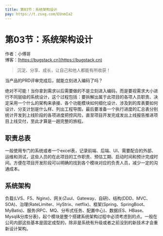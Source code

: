 ```yaml
---
title: 第03节：系统架构设计
pay: https://t.zsxq.com/EUnmIa2
---
```


# 第03节：系统架构设计

作者：小傅哥
<br/>博客：[https://bugstack.cn](https://bugstack.cn)

>沉淀、分享、成长，让自己和他人都能有所收获！

当产品的PRD评审完成后，就能立刻进入编码了吗？

绝对不可能！当你拿到需求以后需要做的不是立刻进入编码，而是要视需求大小进行不同层级的系统设计，这个过程包括：要拆解出属于此项目的各项人员职责、决定采用一个什么的架构来承接、各个功能模块如何细化设计、涉及到的库表要如何设计、分支计划是什么样、列出工程导图，最后要准备一个执行进度的汇总表分别统计开发到上线阶段的各项进度把控风险，直至项目开发完成发出上线报告推进项目上线交付，至此才算是一趟完整的旅程。

## 职责总表

一般使用专门的系统或者一个excel表，记录前端、后端、UI、需要配合的外部、运维和测试，这些人员的在此项目的工作职责、预估工期、启动时间和预计完成时间。方便在项目开发阶段可以明确的找到各个模块对应的负责人员，减少一定的沟通成本。

## 系统架构

负载(LVS、F5、Nginx)、网关(Zuul、Gateway、自研)、结构(DDD、MVC、SOA)、治理(RateLimiter、HyStrix、netflix)、框架(Spring、SpringBoot、MyBatis)、服务(RPC、MQ、分布式任务、配置中心)、数据(ES、HBase、Mysql&分库分表)，起个模块是整个搭建系统架构过程中必须考虑到的点。一般在公司内部这些基本是固定成型的，除非是系统有升级或者之前没到的新技术才会重新设计架构。

<!-- ![](/images/article/project/lottery/Part-1/1-03.png) -->
